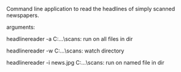 Command line application to read the headlines of simply scanned newspapers.

arguments:

headlinereader -a C:\...\scans: run on all files in dir

headlinereader -w C:\...\scans: watch directory

headlinereader -i news.jpg C:\...\scans: run on named file in dir

